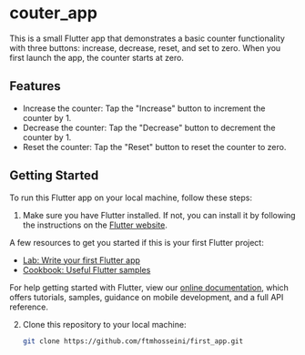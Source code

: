 # couter_app

This is a small Flutter app that demonstrates a basic counter functionality with three buttons: increase, decrease, reset, and set to zero. When you first launch the app, the counter starts at zero.

## Features

- Increase the counter: Tap the "Increase" button to increment the counter by 1.
- Decrease the counter: Tap the "Decrease" button to decrement the counter by 1.
- Reset the counter: Tap the "Reset" button to reset the counter to zero.

## Getting Started

To run this Flutter app on your local machine, follow these steps:

1. Make sure you have Flutter installed. If not, you can install it by following the instructions on the [Flutter website](https://flutter.dev/docs/get-started/install).

A few resources to get you started if this is your first Flutter project:

- [Lab: Write your first Flutter app](https://flutter.dev/docs/get-started/codelab)
- [Cookbook: Useful Flutter samples](https://flutter.dev/docs/cookbook)

For help getting started with Flutter, view our 
[online documentation](https://flutter.dev/docs), which offers tutorials, 
samples, guidance on mobile development, and a full API reference.

2. Clone this repository to your local machine:

   ```bash
   git clone https://github.com/ftmhosseini/first_app.git

